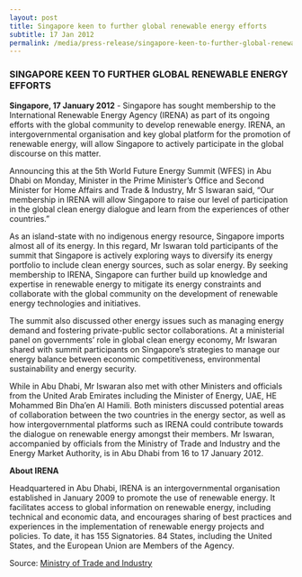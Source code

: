 ```yaml
---
layout: post
title: Singapore keen to further global renewable energy efforts
subtitle: 17 Jan 2012
permalink: /media/press-release/singapore-keen-to-further-global-renewable-energy-efforts
---
```


### SINGAPORE KEEN TO FURTHER GLOBAL RENEWABLE ENERGY EFFORTS

**Singapore, 17 January 2012** - Singapore has sought membership to the International Renewable Energy Agency (IRENA) as part of its ongoing efforts with the global community to develop renewable energy. IRENA, an intergovernmental organisation and key global platform for the promotion of renewable energy, will allow Singapore to actively participate in the global discourse on this matter.

Announcing this at the 5th World Future Energy Summit (WFES) in Abu Dhabi on Monday, Minister in the Prime Minister’s Office and Second Minister for Home Affairs and Trade & Industry, Mr S Iswaran said, “Our membership in IRENA will allow Singapore to raise our level of participation in the global clean energy dialogue and learn from the experiences of other countries.”

As an island-state with no indigenous energy resource, Singapore imports almost all of its energy. In this regard, Mr Iswaran told participants of the summit that Singapore is actively exploring ways to diversify its energy portfolio to include clean energy sources, such as solar energy. By seeking membership to IRENA, Singapore can further build up knowledge and expertise in renewable energy to mitigate its energy constraints and collaborate with the global community on the development of renewable energy technologies and initiatives.

The summit also discussed other energy issues such as managing energy demand and fostering private-public sector collaborations. At a ministerial panel on governments’ role in global clean energy economy, Mr Iswaran shared with summit participants on Singapore’s strategies to manage our energy balance between economic competitiveness, environmental sustainability and energy security.

While in Abu Dhabi, Mr Iswaran also met with other Ministers and officials from the United Arab Emirates including the Minister of Energy, UAE, HE Mohammed Bin Dha’en Al Hamili. Both ministers discussed potential areas of collaboration between the two countries in the energy sector, as well as how intergovernmental platforms such as IRENA could contribute towards the dialogue on renewable energy amongst their members. Mr Iswaran, accompanied by officials from the Ministry of Trade and Industry and the Energy Market Authority, is in Abu Dhabi from 16 to 17 January 2012.

**About IRENA**

Headquartered in Abu Dhabi, IRENA is an intergovernmental organisation established in January 2009 to promote the use of renewable energy. It facilitates access to global information on renewable energy, including technical and economic data, and encourages sharing of best practices and experiences in the implementation of renewable energy projects and policies. To date, it has 155 Signatories. 84 States, including the United States, and the European Union are Members of the Agency.

Source: [<a href="https://www.mti.gov.sg/" target="_blank">Ministry of Trade and Industry </a>](www.mti.gov.sg/)